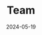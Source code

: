 ---
date: "2024-05-19"
design:
  spacing: 5rem
sections:
- block: collection
  content:
    filter:
      folders:
        - team
    text: I enjoy making things. Here are a selection of projects that I have worked
      on over the years.
    title: The team
  design:
    columns: 3
    fill_image: true
    view: article-grid
title: Team
type: landing
---